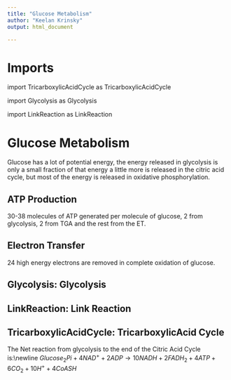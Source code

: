 ```yaml
---
title: "Glucose Metabolism"
author: "Keelan Krinsky"
output: html_document

---
```


# Imports 

import TricarboxylicAcidCycle as TricarboxylicAcidCycle

import Glycolysis as Glycolysis 

import LinkReaction as LinkReaction

# Glucose Metabolism 
Glucose has a lot of potential energy, the energy released in glycolysis is only a small fraction of that energy a little more is released in the citric acid cycle, but most of the energy is released in oxidative phosphorylation. 

## ATP Production
30-38 molecules of ATP generated per molecule of glucose, 2 from glycolysis, 2 from TGA and the rest from the ET.

## Electron Transfer
24 high energy electrons are removed in complete oxidation of glucose. 

## __Glycolysis: Glycolysis__

## __LinkReaction: Link Reaction__

## __TricarboxylicAcidCycle: TricarboxylicAcid Cycle__

The Net reaction from glycolysis to the end of the Citric Acid Cycle is:\newline 
$Glucose _2Pi+4NAD^++2ADP \rightarrow 10NADH + 2FADH_2+4ATP+ 6CO_2+10H^++4CoASH$


